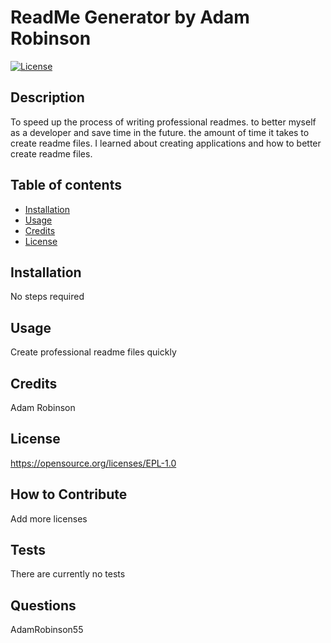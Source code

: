   
# ReadMe Generator by Adam Robinson

  [![License](https://img.shields.io/badge/License-EPL_1.0-red.svg)](https://opensource.org/licenses/EPL-1.0)
## Description

  To speed up the process of writing professional readmes. to better myself as a developer and save time in the future. 
  the amount of time it takes to create readme files. I learned about creating applications and how to better create readme files.

## Table of contents
  - [Installation](#installation)
  - [Usage](#usage)
  - [Credits](#credits)
  - [License](#license)
## Installation
  No steps required
## Usage
  Create professional readme files quickly
## Credits
  Adam Robinson
## License
  https://opensource.org/licenses/EPL-1.0
## How to Contribute
  Add more licenses
## Tests
  There are currently no tests
## Questions
  AdamRobinson55